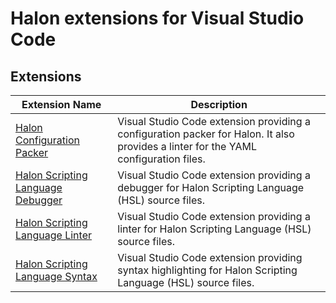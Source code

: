 # Halon extensions for Visual Studio Code

## Extensions

| Extension Name                             | Description                                                                                                                          |
|--------------------------------------------|--------------------------------------------------------------------------------------------------------------------------------------|
| [Halon Configuration Packer](config)       | Visual Studio Code extension providing a configuration packer for Halon. It also provides a linter for the YAML configuration files. |
| [Halon Scripting Language Debugger](debug) | Visual Studio Code extension providing a debugger for Halon Scripting Language (HSL) source files.                                   |
| [Halon Scripting Language Linter](linter)  | Visual Studio Code extension providing a linter for Halon Scripting Language (HSL) source files.                                     |
| [Halon Scripting Language Syntax](syntax)  | Visual Studio Code extension providing syntax highlighting for Halon Scripting Language (HSL) source files.                          |
